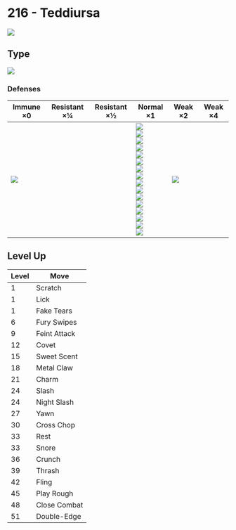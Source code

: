 # 216 - Teddiursa
![][216]

## Type

![][normal]

### Defenses

Immune ×0      | Resistant ×¼ | Resistant ×½ | Normal ×1                                                                                                                                                                                                                                          | Weak ×2           | Weak ×4 | 
---            | ---          | ---          | ---                                                                                                                                                                                                                                                | ---               | ---     | 
![][ghost]<br> |              |              | ![][normal]<br> ![][flying]<br> ![][poison]<br> ![][ground]<br> ![][rock]<br> ![][bug]<br> ![][steel]<br> ![][fire]<br> ![][water]<br> ![][grass]<br> ![][electric]<br> ![][psychic]<br> ![][ice]<br> ![][dragon]<br> ![][dark]<br> ![][fairy]<br> | ![][fighting]<br> |         | 

## Level Up

Level | Move         | 
---   | ---          | 
1     | Scratch      | 
1     | Lick         | 
1     | Fake Tears   | 
6     | Fury Swipes  | 
9     | Feint Attack | 
12    | Covet        | 
15    | Sweet Scent  | 
18    | Metal Claw   | 
21    | Charm        | 
24    | Slash        | 
24    | Night Slash  | 
27    | Yawn         | 
30    | Cross Chop   | 
33    | Rest         | 
33    | Snore        | 
36    | Crunch       | 
39    | Thrash       | 
42    | Fling        | 
45    | Play Rough   | 
48    | Close Combat | 
51    | Double-Edge  | 

[216]: ../img/pokemon/216.png
[normal]: ../img/types/normal.png
[fire]: ../img/types/fire.png
[fighting]: ../img/types/fighting.png
[water]: ../img/types/water.png
[flying]: ../img/types/flying.png
[grass]: ../img/types/grass.png
[poison]: ../img/types/poison.png
[electric]: ../img/types/electric.png
[ground]: ../img/types/ground.png
[psychic]: ../img/types/psychic.png
[rock]: ../img/types/rock.png
[ice]: ../img/types/ice.png
[bug]: ../img/types/bug.png
[dragon]: ../img/types/dragon.png
[ghost]: ../img/types/ghost.png
[dark]: ../img/types/dark.png
[steel]: ../img/types/steel.png
[fairy]: ../img/types/fairy.png
